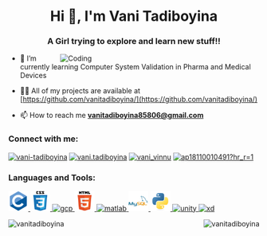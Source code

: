 











<h1 align="center">Hi 👋, I'm Vani Tadiboyina</h1>
<h3 align="center">A Girl trying to explore and learn new stuff!!</h3>

<img align="right" alt="Coding" width="400" src="https://cdn.dribbble.com/users/2646423/screenshots/5507196/computer.gif">

- 🌱 I’m currently learning Computer System Validation in Pharma and Medical Devices

- 👨‍💻 All of my projects are available at [https://github.com/vanitadiboyina/](https://github.com/vanitadiboyina/)

- 📫 How to reach me **vanitadiboyina85806@gmail.com**

<h3 align="left">Connect with me:</h3>
<p align="left">
<a href="https://linkedin.com/in/vani-tadiboyina" target="blank"><img align="center" src="https://cdn.jsdelivr.net/npm/simple-icons@3.0.1/icons/linkedin.svg" alt="vani-tadiboyina" height="30" width="40" /></a>
<a href="https://fb.com/vani.tadiboyina" target="blank"><img align="center" src="https://www.svgrepo.com/show/57435/facebook.svg" alt="vani.tadiboyina" height="30" width="40" /></a>
<a href="https://instagram.com/vani_vinnu" target="blank"><img align="center" src="https://cdn.jsdelivr.net/npm/simple-icons@3.0.1/icons/instagram.svg" alt="vani_vinnu" height="30" width="40" /></a>
<a href="https://www.hackerrank.com/ap18110010491?hr_r=1" target="blank"><img align="center" src="https://www.svgrepo.com/show/306171/hackerrank.svg" alt="ap18110010491?hr_r=1" height="30" width="40" /></a>
</p>

<h3 align="left">Languages and Tools:</h3>
<p align="left"> <a href="https://www.cprogramming.com/" target="_blank"> <img src="https://raw.githubusercontent.com/devicons/devicon/master/icons/c/c-original.svg" alt="c" width="40" height="40"/> </a> <a href="https://www.w3schools.com/css/" target="_blank"> <img src="https://raw.githubusercontent.com/devicons/devicon/master/icons/css3/css3-original-wordmark.svg" alt="css3" width="40" height="40"/> </a> <a href="https://cloud.google.com" target="_blank"> <img src="https://www.vectorlogo.zone/logos/google_cloud/google_cloud-icon.svg" alt="gcp" width="40" height="40"/> </a> <a href="https://www.w3.org/html/" target="_blank"> <img src="https://raw.githubusercontent.com/devicons/devicon/master/icons/html5/html5-original-wordmark.svg" alt="html5" width="40" height="40"/> </a> <a href="https://www.mathworks.com/" target="_blank"> <img src="https://raw.githubusercontent.com/simple-icons/simple-icons/master/icons/mathworks.svg" alt="matlab" width="40" height="40"/> </a> <a href="https://www.mysql.com/" target="_blank"> <img src="https://raw.githubusercontent.com/devicons/devicon/master/icons/mysql/mysql-original-wordmark.svg" alt="mysql" width="40" height="40"/> </a> <a href="https://www.python.org" target="_blank"> <img src="https://raw.githubusercontent.com/devicons/devicon/master/icons/python/python-original.svg" alt="python" width="40" height="40"/> </a> <a href="https://unity.com/" target="_blank"> <img src="https://www.vectorlogo.zone/logos/unity3d/unity3d-icon.svg" alt="unity" width="40" height="40"/> </a> <a href="https://www.adobe.com/products/xd.html" target="_blank"> <img src="https://cdn.worldvectorlogo.com/logos/adobe-xd.svg" alt="xd" width="40" height="40"/> </a> </p>

<p><img align="left" src="https://github-readme-stats.vercel.app/api/top-langs?username=vanitadiboyina&show_icons=true&locale=en&layout=compact" alt="vanitadiboyina" /></p>

<p>&nbsp;<img align="right" src="https://github-readme-stats.vercel.app/api?username=vanitadiboyina&show_icons=true&locale=en" alt="vanitadiboyina" /></p>

